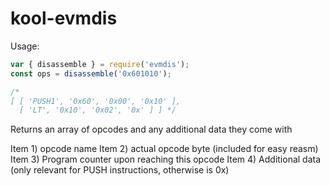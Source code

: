 # kool-evmdis

Usage:

```js
var { disassemble } = require('evmdis');
const ops = disassemble('0x601010');

/*
[ [ 'PUSH1', '0x60', '0x00', '0x10' ],
  [ 'LT', '0x10', '0x02', '0x' ] ] */
```

Returns an array of opcodes and any additional data they come with

Item 1) opcode name
Item 2) actual opcode byte (included for easy reasm)
Item 3) Program counter upon reaching this opcode
Item 4) Additional data (only relevant for PUSH instructions, otherwise is 0x)
